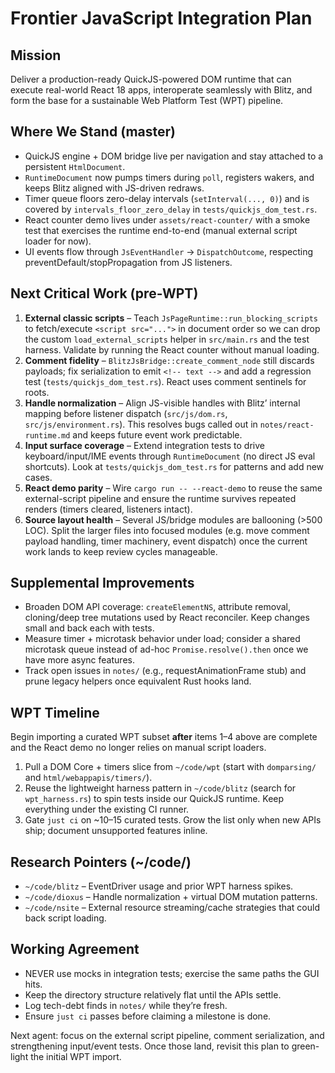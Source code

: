 # Frontier JavaScript Integration Plan

## Mission

Deliver a production-ready QuickJS-powered DOM runtime that can execute real-world React 18 apps, interoperate seamlessly with Blitz, and form the base for a sustainable Web Platform Test (WPT) pipeline.

## Where We Stand (master)

- QuickJS engine + DOM bridge live per navigation and stay attached to a persistent `HtmlDocument`.
- `RuntimeDocument` now pumps timers during `poll`, registers wakers, and keeps Blitz aligned with JS-driven redraws.
- Timer queue floors zero-delay intervals (`setInterval(..., 0)`) and is covered by `intervals_floor_zero_delay` in `tests/quickjs_dom_test.rs`.
- React counter demo lives under `assets/react-counter/` with a smoke test that exercises the runtime end-to-end (manual external script loader for now).
- UI events flow through `JsEventHandler` → `DispatchOutcome`, respecting preventDefault/stopPropagation from JS listeners.

## Next Critical Work (pre-WPT)

1. **External classic scripts** – Teach `JsPageRuntime::run_blocking_scripts` to fetch/execute `<script src="...">` in document order so we can drop the custom `load_external_scripts` helper in `src/main.rs` and the test harness. Validate by running the React counter without manual loading.
2. **Comment fidelity** – `BlitzJsBridge::create_comment_node` still discards payloads; fix serialization to emit `<!-- text -->` and add a regression test (`tests/quickjs_dom_test.rs`). React uses comment sentinels for roots.
3. **Handle normalization** – Align JS-visible handles with Blitz’ internal mapping before listener dispatch (`src/js/dom.rs`, `src/js/environment.rs`). This resolves bugs called out in `notes/react-runtime.md` and keeps future event work predictable.
4. **Input surface coverage** – Extend integration tests to drive keyboard/input/IME events through `RuntimeDocument` (no direct JS eval shortcuts). Look at `tests/quickjs_dom_test.rs` for patterns and add new cases.
5. **React demo parity** – Wire `cargo run -- --react-demo` to reuse the same external-script pipeline and ensure the runtime survives repeated renders (timers cleared, listeners intact).
6. **Source layout health** – Several JS/bridge modules are ballooning (>500 LOC). Split the larger files into focused modules (e.g. move comment payload handling, timer machinery, event dispatch) once the current work lands to keep review cycles manageable.

## Supplemental Improvements

- Broaden DOM API coverage: `createElementNS`, attribute removal, cloning/deep tree mutations used by React reconciler. Keep changes small and back each with tests.
- Measure timer + microtask behavior under load; consider a shared microtask queue instead of ad-hoc `Promise.resolve().then` once we have more async features.
- Track open issues in `notes/` (e.g., requestAnimationFrame stub) and prune legacy helpers once equivalent Rust hooks land.

## WPT Timeline

Begin importing a curated WPT subset **after** items 1–4 above are complete and the React demo no longer relies on manual script loaders.

1. Pull a DOM Core + timers slice from `~/code/wpt` (start with `domparsing/` and `html/webappapis/timers/`).
2. Reuse the lightweight harness pattern in `~/code/blitz` (search for `wpt_harness.rs`) to spin tests inside our QuickJS runtime. Keep everything under the existing CI runner.
3. Gate `just ci` on ~10–15 curated tests. Grow the list only when new APIs ship; document unsupported features inline.

## Research Pointers (~/code/)

- `~/code/blitz` – EventDriver usage and prior WPT harness spikes.
- `~/code/dioxus` – Handle normalization + virtual DOM mutation patterns.
- `~/code/nsite` – External resource streaming/cache strategies that could back script loading.

## Working Agreement

- NEVER use mocks in integration tests; exercise the same paths the GUI hits.
- Keep the directory structure relatively flat until the APIs settle.
- Log tech-debt finds in `notes/` while they’re fresh.
- Ensure `just ci` passes before claiming a milestone is done.

Next agent: focus on the external script pipeline, comment serialization, and strengthening input/event tests. Once those land, revisit this plan to green-light the initial WPT import.
